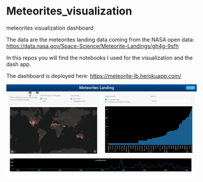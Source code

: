 # Meteorites_visualization
meteorites visualization dashboard

The data are the meteorites landing data coming from the NASA open data: https://data.nasa.gov/Space-Science/Meteorite-Landings/gh4g-9sfh

In this repos you will find the notebooks I used for the visualization and the dash app.

The dashboard is deployed here: https://meteorite-lb.herokuapp.com/ 

![](images/dashboard.png)
